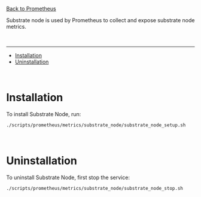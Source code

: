 [Back to Prometheus](../../README.md)

Substrate node is used by Prometheus to collect and expose substrate node metrics.

<br />

---

- [Installation](#installation)
- [Uninstallation](#uninstallation)

<br />

# Installation

To install Substrate Node, run:

```bash
./scripts/prometheus/metrics/substrate_node/substrate_node_setup.sh
```

<br />

# Uninstallation

To uninstall Substrate Node, first stop the service:

```bash
./scripts/prometheus/metrics/substrate_node/substrate_node_stop.sh
```
